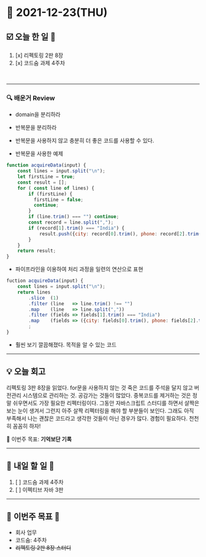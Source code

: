 # 📆 2021-12-23(THU)
## ☑️ 오늘 한 일 📑
1. [x] 리펙토링 2판 8장
2. [x] 코드숨 과제 4주차
<br>

***

### 🔍️ 배운거 Review
- domain을 분리하라  

- 반복문을 분리하라 
- 반복문을 사용하지 않고 충분히 더 좋은 코드를 사용할 수 있다. 
- 반복문을 사용한 예제
```js
function acquireData(input) {
    const lines = input.split("\n");
    let firstLine = true;
    const result = [];
    for ( const line of lines) {
        if (firstLine) {
          firstLine = false;
          continue;
        }
        if (line.trim() === "") continue;
        const record = line.split(",");
        if (record[1].trim() === "India") {
            result.push({city: record[0].trim(), phone: record[2].trim()});
        }
    }
    return result;
}
```
- 파이프라인을 이용하여 처리 과정을 일련의 연산으로 표현 
```js
fuction acquireData(input) {
    const lines = input.split("\n");
    return lines
        .slice  (1)
        .filter (line   => line.trim() !== "")
        .map    (line   => line.split(","))
        .filter (fields => fields[1].trim() === "India")
        .map    (fields => ({city: fields[0].trim(), phone: fields[2].trim()}))
        ;
}
```
- 훨씬 보기 깔끔해졌다. 목적을 알 수 있는 코드 
***
## 💡  오늘  회고 

리펙토링 3판 8장을 읽었다. for문을 사용하지 않는 것 죽은 코드를 주석을 달지 않고 버전관리 시스템으로 관리하는 것. 공감가는 것들이 많았다. 
중복코드를 제거하는 것은 정말 쉬우면서도 가장 필요한 리펙터링이다. 그동안 자바스크립트 스터디를 하면서 살짝은 보는 눈이 생겨서 그런지 
아주 살짝 리펙터링을 해야 할 부분들이 보인다. 그래도 아직 부족해서 나는 괜찮은 코드라고 생각한 것들이 아닌 경우가 많다. 
경험이 필요하다. 천천히 꼼꼼히 하자! 

🎯 이번주 목표: **기억보단 기록** 

***

## 🎯 내일 할 일 🎯
1. [ ] 코드숨 과제 4주차 
2. [ ] 이펙티브 자바 3판 



***

## 🏁 이번주 목표 🏁
- 회사 업무
- 코드숨: 4주차
- ~~리펙토링 2판 8장 스터디~~  
